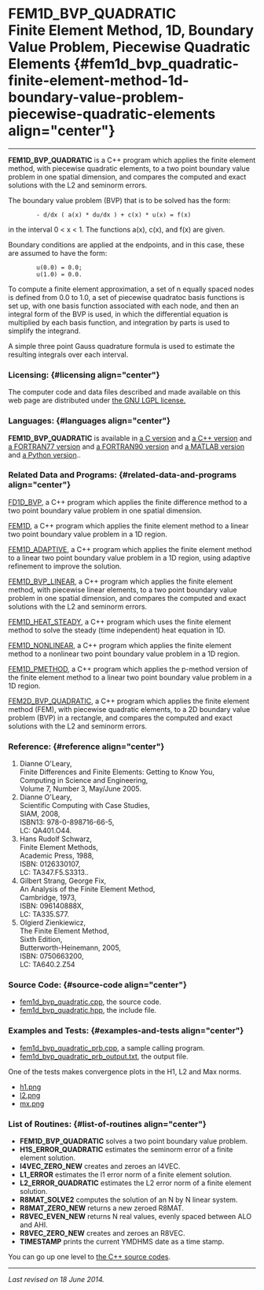 FEM1D\_BVP\_QUADRATIC\
Finite Element Method, 1D, Boundary Value Problem, Piecewise Quadratic Elements {#fem1d_bvp_quadratic-finite-element-method-1d-boundary-value-problem-piecewise-quadratic-elements align="center"}
===============================================================================

------------------------------------------------------------------------

**FEM1D\_BVP\_QUADRATIC** is a C++ program which applies the finite
element method, with piecewise quadratic elements, to a two point
boundary value problem in one spatial dimension, and compares the
computed and exact solutions with the L2 and seminorm errors.

The boundary value problem (BVP) that is to be solved has the form:

            - d/dx ( a(x) * du/dx ) + c(x) * u(x) = f(x)
          

in the interval 0 &lt; x &lt; 1. The functions a(x), c(x), and f(x) are
given.

Boundary conditions are applied at the endpoints, and in this case,
these are assumed to have the form:

            u(0.0) = 0.0;
            u(1.0) = 0.0.
          

To compute a finite element approximation, a set of n equally spaced
nodes is defined from 0.0 to 1.0, a set of piecewise quadratoc basis
functions is set up, with one basis function associated with each node,
and then an integral form of the BVP is used, in which the differential
equation is multiplied by each basis function, and integration by parts
is used to simplify the integrand.

A simple three point Gauss quadrature formula is used to estimate the
resulting integrals over each interval.

### Licensing: {#licensing align="center"}

The computer code and data files described and made available on this
web page are distributed under [the GNU LGPL
license.](../../txt/gnu_lgpl.txt)

### Languages: {#languages align="center"}

**FEM1D\_BVP\_QUADRATIC** is available in [a C
version](../../c_src/fem1d_bvp_quadratic/fem1d_bvp_quadratic.html) and
[a C++
version](../../cpp_src/fem1d_bvp_quadratic/fem1d_bvp_quadratic.html) and
[a FORTRAN77
version](../../f77_src/fem1d_bvp_quadratic/fem1d_bvp_quadratic.html) and
[a FORTRAN90
version](../../f_src/fem1d_bvp_quadratic/fem1d_bvp_quadratic.html) and
[a MATLAB
version](../../m_src/fem1d_bvp_quadratic/fem1d_bvp_quadratic.html) and
[a Python
version](../../py_src/fem1d_bvp_quadratic/fem1d_bvp_quadratic.html)..

### Related Data and Programs: {#related-data-and-programs align="center"}

[FD1D\_BVP](../../cpp_src/fd1d_bvp/fd1d_bvp.html), a C++ program which
applies the finite difference method to a two point boundary value
problem in one spatial dimension.

[FEM1D](../../cpp_src/fem1d/fem1d.html), a C++ program which applies the
finite element method to a linear two point boundary value problem in a
1D region.

[FEM1D\_ADAPTIVE](../../cpp_src/fem1d_adaptive/fem1d_adaptive.html), a
C++ program which applies the finite element method to a linear two
point boundary value problem in a 1D region, using adaptive refinement
to improve the solution.

[FEM1D\_BVP\_LINEAR](../../cpp_src/fem1d_bvp_linear/fem1d_bvp_linear.html),
a C++ program which applies the finite element method, with piecewise
linear elements, to a two point boundary value problem in one spatial
dimension, and compares the computed and exact solutions with the L2 and
seminorm errors.

[FEM1D\_HEAT\_STEADY](../../cpp_src/fem1d_heat_steady/fem1d_heat_steady.html),
a C++ program which uses the finite element method to solve the steady
(time independent) heat equation in 1D.

[FEM1D\_NONLINEAR](../../cpp_src/fem1d_nonlinear/fem1d_nonlinear.html),
a C++ program which applies the finite element method to a nonlinear two
point boundary value problem in a 1D region.

[FEM1D\_PMETHOD](../../cpp_src/fem1d_pmethod/fem1d_pmethod.html), a C++
program which applies the p-method version of the finite element method
to a linear two point boundary value problem in a 1D region.

[FEM2D\_BVP\_QUADRATIC](../../cpp_src/fem2d_bvp_quadratic/fem2d_bvp_quadratic.html),
a C++ program which applies the finite element method (FEM), with
piecewise quadratic elements, to a 2D boundary value problem (BVP) in a
rectangle, and compares the computed and exact solutions with the L2 and
seminorm errors.

### Reference: {#reference align="center"}

1.  Dianne O'Leary,\
    Finite Differences and Finite Elements: Getting to Know You,\
    Computing in Science and Engineering,\
    Volume 7, Number 3, May/June 2005.
2.  Dianne O'Leary,\
    Scientific Computing with Case Studies,\
    SIAM, 2008,\
    ISBN13: 978-0-898716-66-5,\
    LC: QA401.O44.
3.  Hans Rudolf Schwarz,\
    Finite Element Methods,\
    Academic Press, 1988,\
    ISBN: 0126330107,\
    LC: TA347.F5.S3313..
4.  Gilbert Strang, George Fix,\
    An Analysis of the Finite Element Method,\
    Cambridge, 1973,\
    ISBN: 096140888X,\
    LC: TA335.S77.
5.  Olgierd Zienkiewicz,\
    The Finite Element Method,\
    Sixth Edition,\
    Butterworth-Heinemann, 2005,\
    ISBN: 0750663200,\
    LC: TA640.2.Z54

### Source Code: {#source-code align="center"}

-   [fem1d\_bvp\_quadratic.cpp](fem1d_bvp_quadratic.cpp), the source
    code.
-   [fem1d\_bvp\_quadratic.hpp](fem1d_bvp_quadratic.hpp), the include
    file.

### Examples and Tests: {#examples-and-tests align="center"}

-   [fem1d\_bvp\_quadratic\_prb.cpp](fem1d_bvp_quadratic_prb.cpp), a
    sample calling program.
-   [fem1d\_bvp\_quadratic\_prb\_output.txt](fem1d_bvp_quadratic_prb_output.txt),
    the output file.

One of the tests makes convergence plots in the H1, L2 and Max norms.

-   [h1.png](h1.png)
-   [l2.png](l2.png)
-   [mx.png](mx.png)

### List of Routines: {#list-of-routines align="center"}

-   **FEM1D\_BVP\_QUADRATIC** solves a two point boundary value problem.
-   **H1S\_ERROR\_QUADRATIC** estimates the seminorm error of a finite
    element solution.
-   **I4VEC\_ZERO\_NEW** creates and zeroes an I4VEC.
-   **L1\_ERROR** estimates the l1 error norm of a finite element
    solution.
-   **L2\_ERROR\_QUADRATIC** estimates the L2 error norm of a finite
    element solution.
-   **R8MAT\_SOLVE2** computes the solution of an N by N linear system.
-   **R8MAT\_ZERO\_NEW** returns a new zeroed R8MAT.
-   **R8VEC\_EVEN\_NEW** returns N real values, evenly spaced between
    ALO and AHI.
-   **R8VEC\_ZERO\_NEW** creates and zeroes an R8VEC.
-   **TIMESTAMP** prints the current YMDHMS date as a time stamp.

You can go up one level to [the C++ source codes](../cpp_src.html).

------------------------------------------------------------------------

*Last revised on 18 June 2014.*

